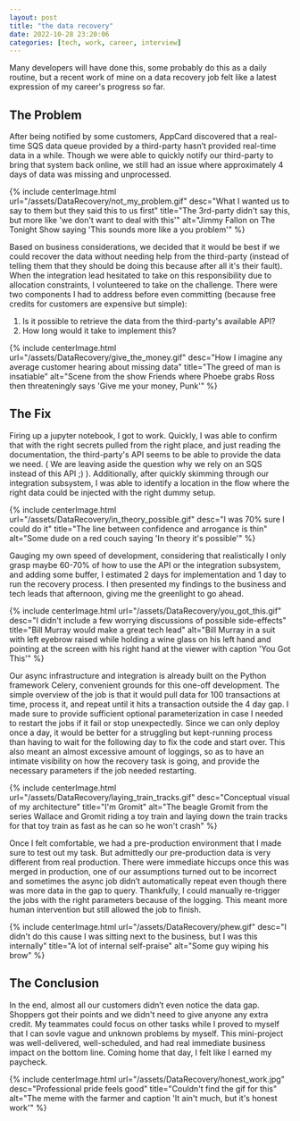 ```yaml
---
layout: post
title: "the data recovery"
date: 2022-10-28 23:20:06
categories: [tech, work, career, interview]
---
```


Many developers will have done this, some probably do this as a daily routine, but a recent work of mine on a data recovery job felt like a latest expression of my career's progress so far.

<!--break-->

## The Problem

After being notified by some customers, AppCard discovered that a real-time SQS data queue provided by a third-party hasn’t provided real-time data in a while. Though we were able to quickly notify our third-party to bring that system back online, we still had an issue where approximately 4 days of data was missing and unprocessed. 

{% include centerImage.html url="/assets/DataRecovery/not_my_problem.gif" desc="What I wanted us to say to them but they said this to us first" title="The 3rd-party didn't say this, but more like 'we don't want to deal with this'" alt="Jimmy Fallon on The Tonight Show saying 'This sounds more like a you problem'" %}

Based on business considerations, we decided that it would be best if we could recover the data without needing help from the third-party (instead of telling them that they should be doing this because after all it's their fault). When the integration lead hesitated to take on this responsibility due to allocation constraints, I volunteered to take on the challenge. There were two components I had to address before even committing (because free credits for customers are expensive but simple):
1. Is it possible to retrieve the data from the third-party's available API?
2. How long would it take to implement this?

{% include centerImage.html url="/assets/DataRecovery/give_the_money.gif" desc="How I imagine any average customer hearing about missing data" title="The greed of man is insatiable" alt="Scene from the show Friends where Phoebe grabs Ross then threateningly says 'Give me your money, Punk'" %}

## The Fix 

Firing up a jupyter notebook, I got to work. Quickly, I was able to confirm that with the right secrets pulled from the right place, and just reading the documentation, the third-party's API seems to be able to provide the data we need. ( We are leaving aside the question why we rely on an SQS instead of this API ;) ). Additionally, after quickly skimming through our integration subsystem, I was able to identify a location in the flow where the right data could be injected with the right dummy setup.

{% include centerImage.html url="/assets/DataRecovery/in_theory_possible.gif" desc="I was 70% sure I could do it" title="The line between confidence and arrogance is thin" alt="Some dude on a red couch saying 'In theory it's possible'" %}

Gauging my own speed of development, considering that realistically I only grasp maybe 60-70% of how to use the API or the integration subsystem, and adding some buffer, I estimated 2 days for implementation and 1 day to run the recovery process. I then presented my findings to the business and tech leads that afternoon, giving me the greenlight to go ahead.

{% include centerImage.html url="/assets/DataRecovery/you_got_this.gif" desc="I didn't include a few worrying discussions of possible side-effects" title="Bill Murray would make a great tech lead" alt="Bill Murray in a suit with left eyebrow raised while holding a wine glass on his left hand and pointing at the screen with his right hand at the viewer with caption 'You Got This'" %}


Our async infrastructure and integration is already built on the Python framework Celery, convenient grounds for this one-off development. The simple overview of the job is that it would pull data for 100 transactions at time, process it, and repeat until it hits a transaction outside the 4 day gap. I made sure to provide sufficient optional parameterization in case I needed to restart the jobs if it fail or stop unexpectedly. Since we can only deploy once a day, it would be better for a struggling but kept-running process than having to wait for the following day to fix the code and start over. This also meant an almost excessive amount of loggings, so as to have an intimate visibility on how the recovery task is going, and provide the necessary parameters if the job needed restarting.

{% include centerImage.html url="/assets/DataRecovery/laying_train_tracks.gif" desc="Conceptual visual of my architecture" title="I'm Gromit" alt="The beagle Gromit from the series Wallace and Gromit riding a toy train and laying down the train tracks for that toy train as fast as he can so he won't crash" %}

Once I felt comfortable, we had a pre-production environment that I made sure to test out my task. But admittedly our pre-production data is very different from real production. There were immediate hiccups once this was merged in production, one of our assumptions turned out to be incorrect and sometimes the async job didn’t automatically repeat even though there was more data in the gap to query. Thankfully, I could manually re-trigger the jobs with the right parameters because of the logging. This meant more human intervention but still allowed the job to finish. 

{% include centerImage.html url="/assets/DataRecovery/phew.gif" desc="I didn't do this cause I was sitting next to the business, but I was this internally" title="A lot of internal self-praise" alt="Some guy wiping his brow" %}

## The Conclusion

In the end, almost all our customers didn’t even notice the data gap. Shoppers got their points and we didn't need to give anyone any extra credit. My teammates could focus on other tasks while I proved to myself that I can sovle vague and unknown problems by myself. This mini-project was well-delivered, well-scheduled, and had real immediate business impact on the bottom line. Coming home that day, I felt like I earned my paycheck.

{% include centerImage.html url="/assets/DataRecovery/honest_work.jpg" desc="Professional pride feels good" title="Couldn't find the gif for this" alt="The meme with the farmer and caption 'It ain't much, but it's honest work'" %}